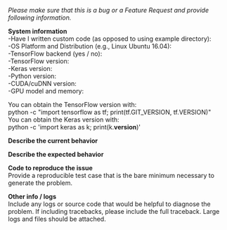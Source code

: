 <em>Please make sure that this is a bug or a Feature Request and provide following information.</em>

**System information**  
-Have I written custom code (as opposed to using example directory):  
-OS Platform and Distribution (e.g., Linux Ubuntu 16.04):  
-TensorFlow backend (yes / no):  
-TensorFlow version:  
-Keras version:  
-Python version:  
-CUDA/cuDNN version:  
-GPU model and memory:  

You can obtain the TensorFlow version with:  
python -c "import tensorflow as tf; print(tf.GIT_VERSION, tf.VERSION)"  
You can obtain the Keras version with:  
python -c 'import keras as k; print(k.__version__)'  

**Describe the current behavior**  

**Describe the expected behavior**  

**Code to reproduce the issue**  
Provide a reproducible test case that is the bare minimum necessary to generate the problem.  

**Other info / logs**  
Include any logs or source code that would be helpful to diagnose the problem. If including tracebacks, please include the full traceback. Large logs and files should be attached.
